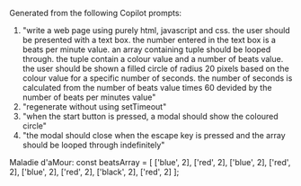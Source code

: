 Generated from the following Copilot prompts:
1. "write a web page using purely html, javascript and css. the user should be presented with a text box. the number entered in the text box is a beats per minute value. an array containing tuple should be looped through. the tuple contain a colour value and a number of beats value. the user should be shown a filled circle of radius 20 pixels based on the colour value for a specific number of seconds. the number of seconds is calculated from the number of beats value times 60 devided by the number of beats per minutes value"
1. "regenerate without using setTimeout"
1. "when the start button is pressed, a modal should show the coloured circle"
1. "the modal should close when the escape key is pressed and the array should be looped through indefinitely"


Maladie d'aMour:
const beatsArray = [
  ['blue', 2],
  ['red', 2],
	['blue', 2],
  ['red', 2],
	['blue', 2],
  ['red', 2],
  ['black', 2],
	['red', 2]
];
